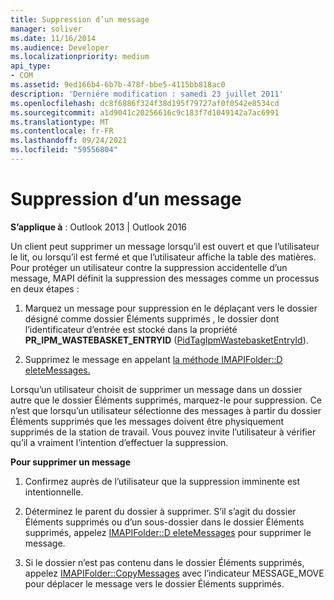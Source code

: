 ```yaml
---
title: Suppression d’un message
manager: soliver
ms.date: 11/16/2014
ms.audience: Developer
ms.localizationpriority: medium
api_type:
- COM
ms.assetid: 9ed166b4-6b7b-478f-bbe5-4115bb818ac0
description: 'Derniére modification : samedi 23 juillet 2011'
ms.openlocfilehash: dc8f6886f324f38d195f79727af0f0542e8534cd
ms.sourcegitcommit: a1d9041c20256616c9c183f7d1049142a7ac6991
ms.translationtype: MT
ms.contentlocale: fr-FR
ms.lasthandoff: 09/24/2021
ms.locfileid: "59556804"
---
```

# <a name="deleting-a-message"></a>Suppression d’un message

  
  
**S’applique à** : Outlook 2013 | Outlook 2016 
  
Un client peut supprimer un message lorsqu’il est ouvert et que l’utilisateur le lit, ou lorsqu’il est fermé et que l’utilisateur affiche la table des matières. Pour protéger un utilisateur contre la suppression accidentelle d’un message, MAPI définit la suppression des messages comme un processus en deux étapes :
  
1. Marquez un message pour suppression en le déplaçant vers le dossier désigné comme dossier Éléments supprimés , le dossier dont l’identificateur d’entrée est stocké dans la propriété **PR_IPM_WASTEBASKET_ENTRYID** ([PidTagIpmWastebasketEntryId](pidtagipmwastebasketentryid-canonical-property.md)). 
    
2. Supprimez le message en appelant [la méthode IMAPIFolder::D eleteMessages.](imapifolder-deletemessages.md) 
    
Lorsqu’un utilisateur choisit de supprimer un message dans un dossier autre que le dossier Éléments supprimés, marquez-le pour suppression. Ce n’est que lorsqu’un utilisateur sélectionne des messages à partir du dossier Éléments supprimés que les messages doivent être physiquement supprimés de la station de travail. Vous pouvez invite l’utilisateur à vérifier qu’il a vraiment l’intention d’effectuer la suppression.
  
 **Pour supprimer un message**
  
1. Confirmez auprès de l’utilisateur que la suppression imminente est intentionnelle.
    
2. Déterminez le parent du dossier à supprimer. S’il s’agit du dossier Éléments supprimés ou d’un sous-dossier dans le dossier Éléments supprimés, appelez [IMAPIFolder::D eleteMessages](imapifolder-deletemessages.md) pour supprimer le message. 
    
3. Si le dossier n’est pas contenu dans le dossier Éléments supprimés, appelez [IMAPIFolder::CopyMessages](imapifolder-copymessages.md) avec l’indicateur MESSAGE_MOVE pour déplacer le message vers le dossier Éléments supprimés. 
    

